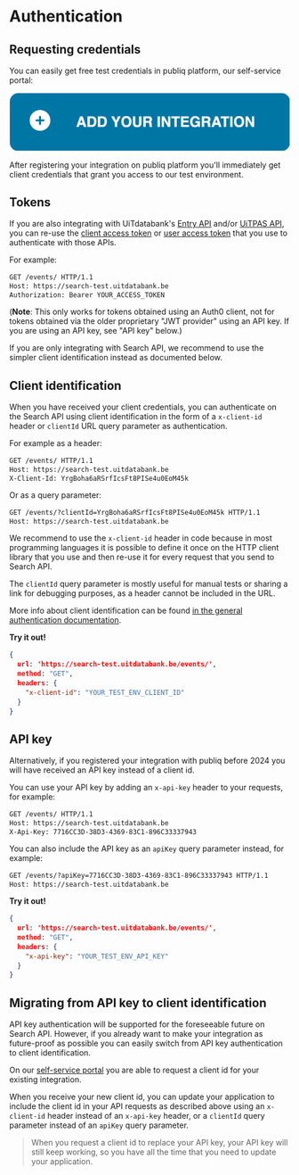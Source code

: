 # Authentication

## Requesting credentials

You can easily get free test credentials in publiq platform, our self-service portal:

[![Add your entry API integration](https://raw.githubusercontent.com/cultuurnet/apidocs/main/assets/add-your-integration.svg)](https://platform.publiq.be)

After registering your integration on publiq platform you'll immediately get client credentials that grant you access to our test environment.

## Tokens

If you are also integrating with UiTdatabank's [Entry API](../entry-api/introduction.md) and/or [UiTPAS API](https://docs.publiq.be/docs/uitpas/introduction), you can re-use the [client access token](https://docs.publiq.be/docs/authentication/methods/client-access-token) or [user access token](https://docs.publiq.be/docs/authentication/methods/user-access-token) that you use to authenticate with those APIs.

For example:

```http
GET /events/ HTTP/1.1
Host: https://search-test.uitdatabank.be
Authorization: Bearer YOUR_ACCESS_TOKEN
```

(**Note**: This only works for tokens obtained using an Auth0 client, not for tokens obtained via the older proprietary "JWT provider" using an API key. If you are using an API key, see "API key" below.)

If you are only integrating with Search API, we recommend to use the simpler client identification instead as documented below.

## Client identification

When you have received your client credentials, you can authenticate on the Search API using client identification in the form of a `x-client-id` header or `clientId` URL query parameter as authentication.

For example as a header:

```http
GET /events/ HTTP/1.1
Host: https://search-test.uitdatabank.be
X-Client-Id: YrgBoha6aRSrfIcsFt8PISe4u0EoM45k
```

Or as a query parameter:

```
GET /events/?clientId=YrgBoha6aRSrfIcsFt8PISe4u0EoM45k HTTP/1.1
Host: https://search-test.uitdatabank.be
```

We recommend to use the `x-client-id` header in code because in most programming languages it is possible to define it once on the HTTP client library that you use and then re-use it for every request that you send to Search API.

The `clientId` query parameter is mostly useful for manual tests or sharing a link for debugging purposes, as a header cannot be included in the URL.

More info about client identification can be found [in the general authentication documentation](https://docs.publiq.be/docs/authentication/methods/client-identification).

**Try it out!**

```json http
{
  url: 'https://search-test.uitdatabank.be/events/',
  method: "GET",
  headers: {
    "x-client-id": "YOUR_TEST_ENV_CLIENT_ID"
  }
}
```

## API key

Alternatively, if you registered your integration with publiq before 2024 you will have received an API key instead of a client id.

You can use your API key by adding an `x-api-key` header to your requests, for example:

```http
GET /events/ HTTP/1.1
Host: https://search-test.uitdatabank.be
X-Api-Key: 7716CC3D-38D3-4369-83C1-896C33337943
```

You can also include the API key as an `apiKey` query parameter instead, for example:

```http
GET /events/?apiKey=7716CC3D-38D3-4369-83C1-896C33337943 HTTP/1.1
Host: https://search-test.uitdatabank.be
```

**Try it out!**

```json http
{
  url: 'https://search-test.uitdatabank.be/events/',
  method: "GET",
  headers: {
    "x-api-key": "YOUR_TEST_ENV_API_KEY"
  }
}
```

## Migrating from API key to client identification

API key authentication will be supported for the foreseeable future on Search API. However, if you already want to make your integration as future-proof as possible you can easily switch from API key authentication to client identification.

On our [self-service portal](https://publiq.platform.be) you are able to request a client id for your existing integration. 

When you receive your new client id, you can update your application to include the client id in your API requests as described above using an `x-client-id` header instead of an `x-api-key` header, or a `clientId` query parameter instead of an `apiKey` query parameter.

<!-- theme: success -->

> When you request a client id to replace your API key, your API key will still keep working, so you have all the time that you need to update your application.
